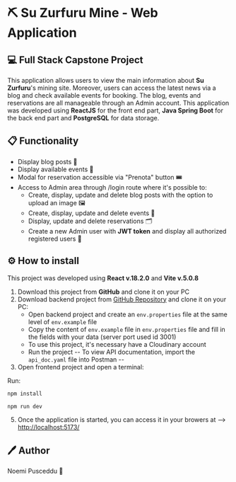 # ⛏️ Su Zurfuru Mine - Web Application

## 💻 Full Stack Capstone Project

This application allows users to view the main information about **Su Zurfuru**'s mining site. Moreover, users can access the latest news via a blog and check available events for booking. The blog, events and reservations are all manageable through an Admin account. This application was developed using **ReactJS** for the front end part, **Java Spring Boot** for the back end part and **PostgreSQL** for data storage.

## 📋 Functionality

- Display blog posts 📝
- Display available events 📅
- Modal for reservation accessible via "Prenota" button 🎟️
- Access to Admin area through /login route where it's possible to:
  - Create, display, update and delete blog posts with the option to upload an image 🖼️
  - Create, display, update and delete events 📅
  - Display, update and delete reservations 🗂️
  - Create a new Admin user with **JWT token** and display all authorized registered users 🔐

## ⚙️ How to install

This project was developed using **React v.18.2.0** and **Vite v.5.0.8**

1. Download this project from **GitHub** and clone it on your PC
2. Download backend project from [GitHub Repository](https://github.com/NoemiP94/Capstone_be) and clone it on your PC:
   - Open backend project and create an `env.properties` file at the same level of `env.example` file
   - Copy the content of `env.example` file in `env.properties` file and fill in the fields with your data (server port used id 3001)
   - To use this project, it's necessary have a Cloudinary account
   - Run the project
     -- To view API documentation, import the `api_doc.yaml` file into Postman --
3. Open frontend project and open a terminal:

Run:

```bash
npm install
```

```bash
npm run dev
```

5. Once the application is started, you can access it in your browers at --> [http://localhost:5173/](http://localhost:5173/)

## 🖊️ Author

Noemi Pusceddu 🦋
